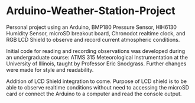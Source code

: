# Arduino-Weather-Station-Project

Personal project using an Arduino, BMP180 Pressure Sensor, HIH6130 Humidity Sensor, microSD breakout board, Chronodot realtime clock, and RGB LCD Shield to observe and record current atmospheric conditions.

Initial code for reading and recording observations was developed during an undergraduate course: ATMS 315 Meteorological Instrumentation at the University of Illinois, taught by Professor Eric Snodgrass. Further changes were made for style and readability.

Addition of LCD Shield integration to come. Purpose of LCD shield is to be able to observe realtime conditions without need to accessing the microSD card or connect the Arduino to a computer and read the console output.
